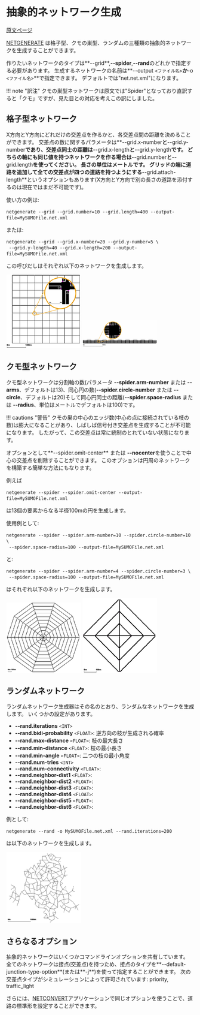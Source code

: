 # 抽象的ネットワーク生成

[原文ページ](https://sumo.dlr.de/wiki/Networks/Abstract_Network_Generation)

[NETGENERATE]() は格子型、クモの巣型、ランダムの三種類の抽象的ネットワークを生成することができます。

作りたいネットワークのタイプは**--grid**,**--spider**,**--rand**のどれかで指定する必要があります。
生成するネットワークの名前は**--output `<ファイル名>`**か**-o `<ファイル名>`**で指定できます。
デフォルトでは"net.net.xml"になります。

!!! note "訳注"
    クモの巣型ネットワークは原文では"Spider"となっており直訳すると「クモ」ですが、見た目との対応を考えこの訳にしました。
 
## 格子型ネットワーク

X方向とY方向にどれだけの交差点を作るかと、各交差点間の距離を決めることができます。
交差点の数に関するパラメータは**--grid.x-number**と**--grid.y-number**であり、交差点同士の距離は**--grid.x-length**と**--grid.y-length**です。
どちらの軸にも同じ値を持つネットワークを作る場合は**--grid.number**と**--grid.length**を使ってください。
長さの単位はメートルです。
グリッドの端に道路を追加して全ての交差点が四つの道路を持つようにする**--grid.attach-length**というオプションもあります(X方向とY方向で別の長さの道路を添付するのは現在ではまだ不可能です)。

使い方の例は:

```
netgenerate --grid --grid.number=10 --grid.length=400 --output-file=MySUMOFile.net.xml
```

または:

```
netgenerate --grid --grid.x-number=20 --grid.y-number=5 \
 --grid.y-length=40 --grid.x-length=200 --output-file=MySUMOFile.net.xml
```

この呼びだしはそれぞれ以下のネットワークを生成します。

![](../images/Netgen_grid1.gif)
![](../images/200px-Netgen_grid2.gif)

## クモ型ネットワーク

クモ型ネットワークは分割軸の数(パラメータ **--spider.arm-number** または **--arms**、デフォルトは13)、同心円の数(**--spider.circle-number** または **--circle**、デフォルトは20)そして同心円同士の距離(**--spider.space-radius** または **--radius**、単位はメートルでデフォルトは100)です。

!!! cautions "警告"
    クモの巣の中心のエッジ数(中心の点に接続されている枝の数)は膨大になることがあり、しばしば信号付き交差点を生成することが不可能になります。
    したがって、この交差点は常に統制のとれていない状態になります。

オプションとして**--spider.omit-center** または **--nocenter**を使うことで中心の交差点を削除することができます。
このオプションは円周のネットワークを構築する簡単な方法にもなります。

例えば

```
netgenerate --spider --spider.omit-center --output-file=MySUMOFile.net.xml
```

は13個の要素からなる半径100mの円を生成します。


使用例として:

```
netgenerate --spider --spider.arm-number=10 --spider.circle-number=10 \
 --spider.space-radius=100 --output-file=MySUMOFile.net.xml
```
と:

```
netgenerate --spider --spider.arm-number=4 --spider.circle-number=3 \
 --spider.space-radius=100 --output-file=MySUMOFile.net.xml
```

はそれぞれ以下のネットワークを生成します。

![](../images/Netgen_spider1.gif)
![](../images/Netgen_spider2.gif)

## ランダムネットワーク

ランダムネットワーク生成器はその名のとおり、ランダムなネットワークを生成します。
いくつかの設定があります。

* **--rand.iterations** `<INT>`
* **--rand.bidi-probability** `<FLOAT>`: 逆方向の枝が生成される確率
* **--rand.max-distance** `<FLOAT>`: 枝の最大長さ
* **--rand.min-distance** `<FLOAT>`: 枝の最小長さ
* **--rand.min-angle** `<FLOAT>`: 二つの枝の最小角度
* **--rand.num-tries** `<INT>`
* **--rand.num-connectivity** `<FLOAT>`:
* **--rand.neighbor-dist1** `<FLOAT>`:
* **--rand.neighbor-dist2** `<FLOAT>`:
* **--rand.neighbor-dist3** `<FLOAT>`:
* **--rand.neighbor-dist4** `<FLOAT>`:
* **--rand.neighbor-dist5** `<FLOAT>`:
* **--rand.neighbor-dist6** `<FLOAT>`:

例として:

```
netgenerate --rand -o MySUMOFile.net.xml --rand.iterations=200
```

は以下のネットワークを生成します。

![](../images/Netgen_random1.gif)

## さらなるオプション

抽象的ネットワークはいくつかコマンドラインオプションを共有しています。
全てのネットワークは接点(交差点)を持つため、接点のタイプを**--default-junction-type-option**(または**-j**)を使って指定することができます。 
次の交差点タイプがシミュレーションによって許可されています: priority, traffic_light

さらには、[NETCONVERT]()アプリケーションで同じオプションを使うことで、道路の標準形を設定することができます。
